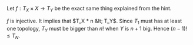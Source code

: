 Let $f: T_X \times X \rightarrow T_Y$ be the exact same thing explained from the hint.

$f$ is injective. It implies that $T_X * n &lt; T_Y$. Since $T_1$ must has at least one topology, $T_Y$ must be bigger than $n!$ when $Y$ is $n+1$ big. Hence $(n-1)! \leq T_N$.